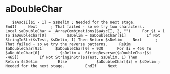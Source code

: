 # aDoubleChar
       $aAscII[$i - 1] = $sDelim ; Needed for the next stage.         EndIf     Next      ; That failed - so we try two characters.     Local $aDoubleChar = _ArrayCombinations($aAscII, 2, "")     For $i = 1 To $aDoubleChar[0]         $sDelim = $aDoubleChar[$i]         If Not StringInStr($sTest, $sDelim, 1) Then Return $sDelim     Next      ; That failed - so we try the reverse patterns.     ReDim $aDoubleChar[931]     $aDoubleChar[0] = 930      For $i = 466 To $aDoubleChar[0]         $sDelim = _StringReverse($aDoubleChar[$i -465])         If Not StringInStr($sTest, $sDelim, 1) Then             Return $sDelim         Else             $aDoubleChar[$i] = $sDelim ; Needed for the next stage.         EndIf     Next
